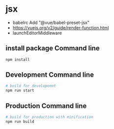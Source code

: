 # jsx

- babelrc Add "@vue/babel-preset-jsx"
- https://vuejs.org/v2/guide/render-function.html
- launchEditorMiddleware

## install package Command line
``` bash
npm install
```

## Development Command line
``` bash
# build for developemnt
npm run start
```

## Production Command line
``` bash
# build for production with minification
npm run build
```
